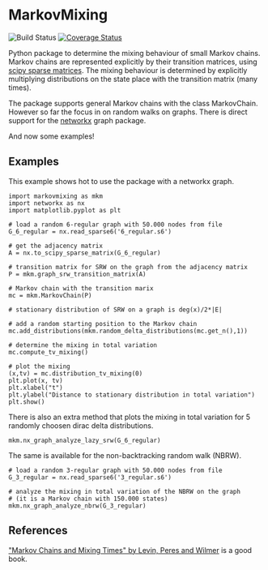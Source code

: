 # MarkovMixing

![Build Status](https://travis-ci.org/sbordt/markovmixing.svg?branch=master) [![Coverage Status](https://coveralls.io/repos/sbordt/markovmixing/badge.svg?branch=master&service=github)](https://coveralls.io/github/sbordt/markovmixing?branch=master)

Python package to determine the mixing behaviour of small Markov chains. Markov chains are represented explicitly by their transition matrices, using [scipy sparse matrices](https://docs.scipy.org/doc/scipy-0.14.0/reference/sparse.html). The mixing behaviour is determined by explicitly multiplying distributions on the state place with the transition matrix (many times). 

The package supports general Markov chains with the class MarkovChain. However so far the focus in on random walks on graphs. There is direct support for the [networkx](https://networkx.github.io/) graph package.
    
And now some examples!
    
## Examples
This example shows hot to use the package with a networkx graph.

    import markovmixing as mkm
    import networkx as nx
    import matplotlib.pyplot as plt

    # load a random 6-regular graph with 50.000 nodes from file
    G_6_regular = nx.read_sparse6('6_regular.s6')

    # get the adjacency matrix
    A = nx.to_scipy_sparse_matrix(G_6_regular)

    # transition matrix for SRW on the graph from the adjacency matrix 
    P = mkm.graph_srw_transition_matrix(A)

    # Markov chain with the transition marix
    mc = mkm.MarkovChain(P)

    # stationary distribution of SRW on a graph is deg(x)/2*|E|

    # add a random starting position to the Markov chain
    mc.add_distributions(mkm.random_delta_distributions(mc.get_n(),1))

    # determine the mixing in total variation 
    mc.compute_tv_mixing()

    # plot the mixing
    (x,tv) = mc.distribution_tv_mixing(0)
    plt.plot(x, tv)
    plt.xlabel("t")
    plt.ylabel("Distance to stationary distribution in total variation")
    plt.show()

There is also an extra method that plots the mixing in total
variation for 5 randomly choosen dirac delta distributions.

    mkm.nx_graph_analyze_lazy_srw(G_6_regular)

The same is available for the non-backtracking random walk (NBRW).

    # load a random 3-regular graph with 50.000 nodes from file
    G_3_regular = nx.read_sparse6('3_regular.s6')

    # analyze the mixing in total variation of the NBRW on the graph 
    # (it is a Markov chain with 150.000 states)
    mkm.nx_graph_analyze_nbrw(G_3_regular)

## References

["Markov Chains and Mixing Times" by Levin, Peres and Wilmer](http://pages.uoregon.edu/dlevin/MARKOV/markovmixing.pdf) is a good book.